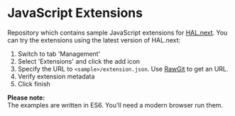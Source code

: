 # JavaScript Extensions

Repository which contains sample JavaScript extensions for [HAL.next](https://github.com/hal/hal.next). You can try the extensions using the latest version of HAL.next:

1. Switch to tab 'Management'
1. Select 'Extensions' and click the add icon
1. Specify the URL to `<sample>/extension.json`. Use [RawGit](https://rawgit.com/) to get an URL.
1. Verify extension metadata
1. Click finish

**Please note:**  
The examples are written in ES6. You'll need a modern browser run them.
